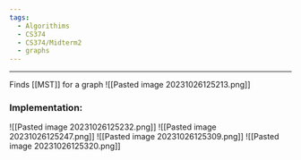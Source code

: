 ```yaml
---
tags:
  - Algorithims
  - CS374
  - CS374/Midterm2
  - graphs
---
```

---
Finds [[MST]] for a graph 
![[Pasted image 20231026125213.png]]

### Implementation:
![[Pasted image 20231026125232.png]]
![[Pasted image 20231026125247.png]]
![[Pasted image 20231026125309.png]]
![[Pasted image 20231026125320.png]]
